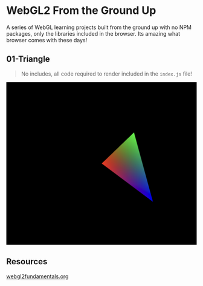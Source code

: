# WebGL2 From the Ground Up

A series of WebGL learning projects built from the ground up with no NPM packages, only the libraries included in the browser. Its amazing what browser comes with these days!


## 01-Triangle

> No includes, all code required to render included in the `index.js` file!

![01-triangle](docs/01-triangle.png)



## Resources

[webgl2fundamentals.org](https://webgl2fundamentals.org/)